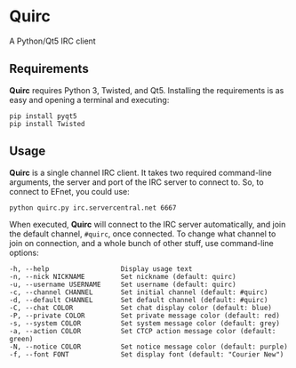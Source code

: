 # Quirc
A Python/Qt5 IRC client
## Requirements
**Quirc** requires Python 3, Twisted, and Qt5. Installing the requirements is as easy and opening a terminal and executing:

    pip install pyqt5
    pip install Twisted
## Usage
**Quirc** is a single channel IRC client. It takes two required command-line arguments, the server and port of the IRC server to connect to. So, to connect to EFnet, you could use:

    python quirc.py irc.servercentral.net 6667
When executed, **Quirc** will connect to the IRC server automatically, and join the default channel, `#quirc`, once connected. To change what channel to join on connection, and a whole bunch of other stuff, use command-line options:

    -h, --help					Display usage text
    -n, --nick NICKNAME			Set nickname (default: quirc)
    -u, --username USERNAME		Set username (default: quirc)
    -c, --channel CHANNEL		Set initial channel (default: #quirc)
    -d, --default CHANNEL		Set default channel (default: #quirc)
    -C, --chat COLOR			Set chat display color (default: blue)
    -P, --private COLOR			Set private message color (default: red)
    -s, --system COLOR			Set system message color (default: grey)
    -a, --action COLOR			Set CTCP action message color (default: green)
    -N, --notice COLOR			Set notice message color (default: purple)
    -f, --font FONT				Set display font (default: "Courier New")
